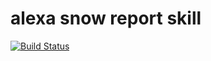 # alexa snow report skill

[![Build Status](https://travis-ci.com/corux/alexa-snowreport-skill.svg?branch=master)](https://travis-ci.com/corux/alexa-snowreport-skill)
